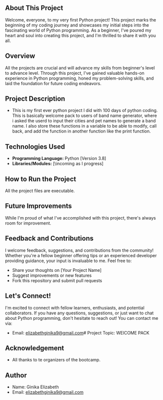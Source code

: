 ## About This Project
Welcome, everyone, to my very first Python project! This project marks the beginning of my coding journey and showcases my initial steps into the fascinating world of Python programming. As a beginner, I've poured my heart and soul into creating this project, and I'm thrilled to share it with you all.

## Overview
All the projects are crucial and will advance my skills from beginner's level  to advance level. Through this project, I've gained valuable hands-on experience in Python programming, honed my problem-solving skills, and laid the foundation for future coding endeavors.

## Project Description
- This is my first ever python project I did with 100 days of python coding. This is basically welcome pack to users of band name generator, where i asked the userd to input their cities and pet names to generate a band name. I also store these functions in a variable to be able to modify, call back, and add the function in another function like the print function. 

## Technologies Used
- **Programming Language:** Python [Version 3.8]
- **Libraries/Modules:** [\incoming as I progress]

## How to Run the Project
All the project files are executable.

## Future Improvements
While I'm proud of what I've accomplished with this project, there's always room for improvement. 

## Feedback and Contributions
I welcome feedback, suggestions, and contributions from the community! Whether you're a fellow beginner offering tips or an experienced developer providing guidance, your input is invaluable to me. Feel free to:
- Share your thoughts on [Your Project Name]
- Suggest improvements or new features
- Fork this repository and submit pull requests

## Let's Connect!
I'm excited to connect with fellow learners, enthusiasts, and potential collaborators. If you have any questions, suggestions, or just want to chat about Python programming, don't hesitate to reach out! You can contact me via:
- Email: elizabethginika9@gmail.com# Project Topic: WElCOME PACK

## Acknowledgement
- All thanks to te organizers of the bootcamp.

## Author
- Name: Ginika Elizabeth
- Email: elizabethginika9@gmail.com
